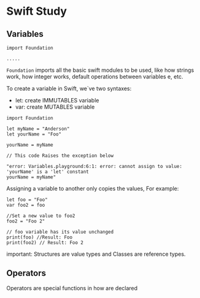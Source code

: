 # Swift Study



## Variables

```
import Foundation

.....
```

```Foundation``` imports all the basic swift modules to be used, like how strings work, how integer works, default operations between variables e, etc.


To create a variable in Swift, we`ve two syntaxes:
- let: create IMMUTABLES variable
- var: create MUTABLES variable	


```
import Foundation

let myName = "Anderson"
let yourName = "Foo"

yourName = myName

// This code Raises the exception below

"error: Variables.playground:6:1: error: cannot assign to value: 'yourName' is a 'let' constant
yourName = myName"
```

Assigning a variable to another only copies the values, For example:

```
let foo = "Foo"
var foo2 = foo

//Set a new value to foo2
foo2 = "Foo 2"

// foo variable has its value unchanged
print(foo) //Result: Foo
print(foo2) // Result: Foo 2
```

important: Structures are value types and Classes are reference types.


## Operators

Operators are special functions in how are declared